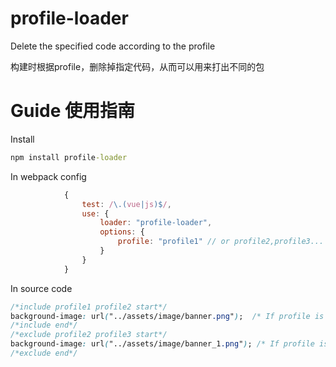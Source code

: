 # profile-loader
Delete the specified code according to the profile

构建时根据profile，删除掉指定代码，从而可以用来打出不同的包

# Guide 使用指南 
Install
```cmd
npm install profile-loader
```

In webpack config
```js
            {
                test: /\.(vue|js)$/,
                use: {
                    loader: "profile-loader",
                    options: {
                        profile: "profile1" // or profile2,profile3...
                    }
                }
            }
```

In source code
```css
/*include profile1 profile2 start*/
background-image: url("../assets/image/banner.png");  /* If profile is not profile1 or profile2, this line would be removed */
/*include end*/
/*exclude profile2 profile3 start*/
background-image: url("../assets/image/banner_1.png"); /* If profile is profile2 or profile3, this line would be removed */
/*exclude end*/
```
